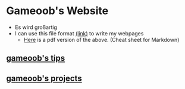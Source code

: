 # Gameoob's Website
- Es wird großartig
- I can use this file format [(link)](https://guides.github.com/features/mastering-markdown/) to write my webpages
  - [Here](https://guides.github.com/pdfs/markdown-cheatsheet-online.pdf) is a pdf version of the above. (Cheat sheet for Markdown)

## [gameoob's tips](tips/)

## [gameoob's projects](projects/)
  

